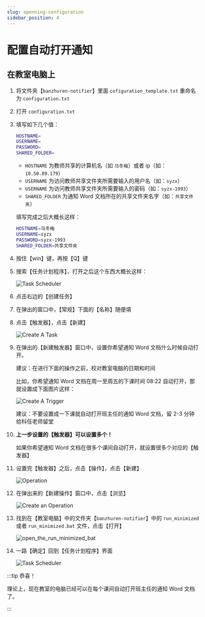 ```yaml
---
slug: openning-configuration
sidebar_position: 4
---
```


# 配置自动打开通知

## 在教室电脑上

1. 将文件夹【`banzhuren-notifier`】里面 `cofiguration_template.txt` 重命名为 `configuration.txt`
2. 打开 `configuration.txt`
3. 填写如下几个值：

    ```bash
    HOSTNAME=
    USERNAME=
    PASSWORD=
    SHARED_FOLDER=
    ```

    - `HOSTNAME` 为教师共享的计算机名（如 `马冬梅`）或者 ip（如：`10.50.89.179`）
    - `USERNAME` 为访问教师共享文件夹所需要输入的用户名（如：`syzx`）
    - `USERNAME` 为访问教师共享文件夹所需要输入的密码（如：`syzx-1993`）
    - `SHARED_FOLDER` 为通知 Word 文档所在的共享文件夹名字（如：`共享文件夹`）

    填写完成之后大概长这样：

    ```bash
    HOSTNAME=马冬梅
    USERNAME=syzx
    PASSWORD=syzx-1993
    SHARED_FOLDER=共享文件夹
    ```

4. 按住【win】键，再按【Q】键
5. 搜索【任务计划程序】，打开之后这个东西大概长这样：

    ![Task Scheduler](/img/task_scheduler.png)

6. 点击右边的【创建任务】
7. 在弹出的窗口中，【常规】下面的【名称】随便填
8. 点击【触发器】，点击【新建】

    ![Create A Task](/img/create_a_task.png)

9. 在弹出的【新建触发器】窗口中，设置你希望通知 Word 文档什么时候自动打开。

    建议：在进行下面的操作之前，校对教室电脑的日期和时间

    比如，你希望通知 Word 文档在周一至周五的下课时间 08:22 自动打开，那就设置成下面图片这样：

    ![Create A Trigger](/img/create_an_openning_trigger.png)

    建议：不要设置成一下课就自动打开班主任的通知 Word 文档，留 2-3 分钟给科任老师留堂
10. **上一步设置的【触发器】可以设置多个！**

    如果你希望通知 Word 文档在很多个课间自动打开，就设置很多个对应的【触发器】

11. 设置完【触发器】之后，点击【操作】，点击【新建】

    ![Operation](/img/operation.png)

12. 在弹出来的【新建操作】窗口中，点击【浏览】

    ![Create an Operation](/img/create_an_operation.png)

13. 找到在【教室电脑】中的文件夹【`banzhuren-notifier`】中的 `run_minimized` 或者 `run_minimized.bat` 文件，点击【打开】

    ![open_the_run_minimized_bat](/img/open_the_run_minimized_bat.png)

14. 一路【确定】回到【任务计划程序】界面

    ![Task Scheduler](/img/task_scheduler.png)

:::tip 恭喜！

理论上，现在教室的电脑已经可以在每个课间自动打开班主任的通知 Word 文档了。

:::
